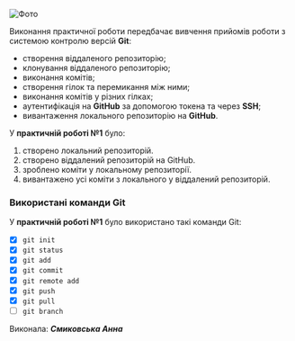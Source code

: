 ![Фото](https://media.ztu.edu.ua/wp-content/uploads/2020/02/Group-6-1-1536x465.png)

Виконання практичної роботи передбачає вивчення прийомів роботи з системою контролю версій **Git**:
- створення віддаленого репозиторію;
- клонування віддаленого репозиторію;
- виконання комітів;
- створення гілок та перемикання між ними;
- виконання комітів у різних гілках;
- аутентифікація на **GitHub** за допомогою токена та через **SSH**;
- вивантаження локального репозиторію на **GitHub**.


У **практичній роботі №1** було:
1. створено локальний репозиторій.
2. створено віддалений репозиторій на GitHub.
3. зроблено коміти у локальному репозиторії.
4. вивантажено усі коміти з локального у віддалений репозиторій.

### Використані команди Git
У **практичній роботі №1** було використано такі команди Git:
- [x] `git init`
- [x] `git status`
- [x] `git add`
- [x] `git commit`
- [x] `git remote add`
- [x] `git push`
- [x] `git pull`
- [ ] `git branch`

Виконала: ***Смиковська Анна***